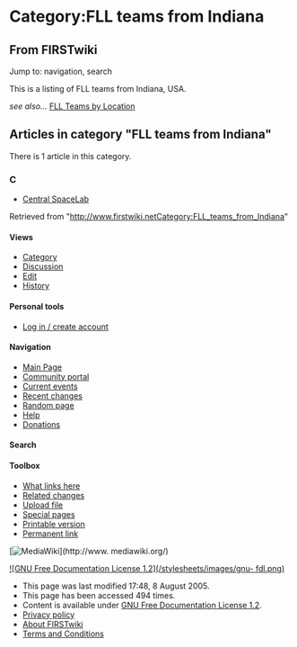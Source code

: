 # Category:FLL teams from Indiana

## From FIRSTwiki

Jump to: navigation, search

This is a listing of FLL teams from Indiana, USA.

_see also..._ [FLL Teams by Location](FLL_Teams_by_Location "FLL
Teams by Location")

## Articles in category "FLL teams from Indiana"

There is 1 article in this category.

### C

- [Central SpaceLab](Central_SpaceLab "Central SpaceLab")

Retrieved from "<http://www.firstwiki.netCategory:FLL_teams_from_Indiana>"

#### Views

- [Category](Category:FLL_teams_from_Indiana)
- [Discussion](/index.php?title=Category_talk:FLL_teams_from_Indiana&action=edit)
- [Edit](/index.php?title=Category:FLL_teams_from_Indiana&action=edit)
- [History](/index.php?title=Category:FLL_teams_from_Indiana&action=history)

#### Personal tools

- [Log in / create account](/index.php?title=Special:Userlogin&returnto=Category:FLL_teams_from_Indiana)

[](Main_Page "Main Page")

#### Navigation

- [Main Page](Main_Page)
- [Community portal](FIRSTwiki:Community_portal)
- [Current events](Current_events)
- [Recent changes](Special:Recentchanges)
- [Random page](Special:Random)
- [Help](Help:Contents)
- [Donations](FIRSTwiki:Site_support)

#### Search

#### Toolbox

- [What links here](Special:Whatlinkshere/Category:FLL_teams_from_Indiana)
- [Related changes](Special:Recentchangeslinked/Category:FLL_teams_from_Indiana)
- [Upload file](Special:Upload)
- [Special pages](Special:Specialpages)
- [Printable version](/index.php?title=Category:FLL_teams_from_Indiana&printable=yes)
- [Permanent link](/index.php?title=Category:FLL_teams_from_Indiana&oldid=40606)

[![MediaWiki](/skins/common/images/poweredby_mediawiki_88x31.png)](http://www.
mediawiki.org/)

[![GNU Free Documentation License 1.2](/stylesheets/images/gnu-
fdl.png)](http://www.gnu.org/copyleft/fdl.html)

- This page was last modified 17:48, 8 August 2005.
- This page has been accessed 494 times.
- Content is available under [GNU Free Documentation License 1.2](http://www.gnu.org/copyleft/fdl.html "http://www.gnu.org/copyleft/fdl.html").
- [Privacy policy](FIRSTwiki:Privacy_policy "FIRSTwiki:Privacy policy")
- [About FIRSTwiki](FIRSTwiki:About "FIRSTwiki:About")
- [Terms and Conditions](FIRSTwiki:Terms_and_conditions "FIRSTwiki:Terms and conditions")
